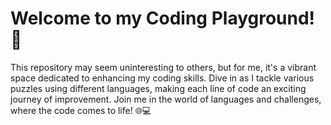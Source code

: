 # Welcome to my Coding Playground! 🚀
This repository may seem uninteresting to others, but for me, it's a vibrant space dedicated to enhancing my coding skills. Dive in as I tackle various puzzles using different languages, making each line of code an exciting journey of improvement. Join me in the world of languages and challenges, where the code comes to life! 🌐💻